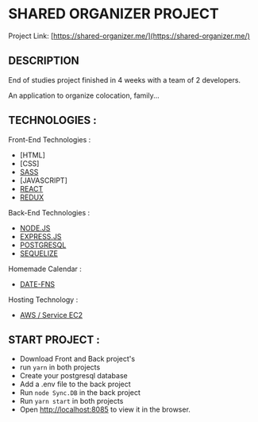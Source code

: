 # SHARED ORGANIZER PROJECT

Project Link: [https://shared-organizer.me/](https://shared-organizer.me/)

## DESCRIPTION

End of studies project finished in 4 weeks with a team of 2 developers.

An application to organize colocation, family...

## TECHNOLOGIES :

Front-End Technologies :

- [HTML]
- [CSS]
- [SASS](https://sass-lang.com/)
- [JAVASCRIPT]
- [REACT](https://fr.reactjs.org/)
- [REDUX](https://redux.js.org/)

Back-End Technologies :

- [NODE.JS](https://nodejs.org/en/)
- [EXPRESS.JS](https://expressjs.com/fr/)
- [POSTGRESQL](https://www.postgresql.org/)
- [SEQUELIZE](https://sequelize.org/)

Homemade Calendar :

- [DATE-FNS](https://date-fns.org/)

Hosting Technology :

- [AWS / Service EC2](https://aws.amazon.com/fr/)

## START PROJECT :

- Download Front and Back project's
- run `yarn` in both projects
- Create your postgresql database
- Add a .env file to the back project
- Run `node Sync.DB` in the back project
- Run `yarn start` in both projects
- Open [http://localhost:8085](http://localhost:8085) to view it in the browser.
